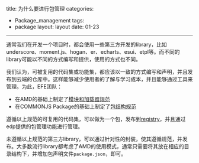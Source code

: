 title: 为什么要进行包管理
categories:
- Package_management
tags:
-  package
layout:
    layout
date:
    01-23
---


通常我们在开发一个项目时，都会使用一些第三方开发的library，比如underscore、moment.js、hogan、er、echarts、esui、etpl等。而不同的library可能以不同的方式编写和提供，使用的方式也不同。

我们认为，可被复用的代码集或功能集，都应该以一致的方式编写和声明，并且发布到云端的仓库中。这样能够减少使用者的了解与学习成本，并且能够通过工具来管理。为此，EFE团队：

- 在AMD的基础上制定了[模块和加载器规范](https://github.com/ecomfe/spec/blob/master/module.md)
- 在COMMONJS Package的基础上制定了[包结构规范](https://github.com/ecomfe/spec/blob/master/package.md)

遵循以上规范的可复用的代码集，可以做为一个包，发布到[registry](http://edp-registry.baidu.com/)，并且通过edp提供的包管理功能进行管理。

未遵循以上规范的第三方library，可以通过针对性的封装，使其遵循规范，并发布。大多数流行library都考虑了AMD的使用模式，通常只需要将其放在相应的目录结构下，并增加包声明文件`package.json`，即可。